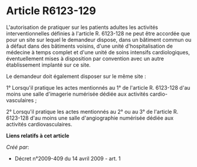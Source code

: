 # Article R6123-129

L'autorisation de pratiquer sur les patients adultes les activités interventionnelles définies à l'article R. 6123-128 ne
peut être accordée que pour un site sur lequel le demandeur dispose, dans un bâtiment commun ou à défaut dans des bâtiments
voisins, d'une unité d'hospitalisation de médecine à temps complet et d'une unité de soins intensifs cardiologiques,
éventuellement mises à disposition par convention avec un autre établissement implanté sur ce site. 

Le demandeur doit également disposer sur le même site : 

1° Lorsqu'il pratique les actes mentionnés au 1° de l'article R. 6123-128 d'au moins une salle d'imagerie numérisée dédiée
aux activités cardio-vasculaires ; 

2° Lorsqu'il pratique les actes mentionnés au 2° ou au 3° de l'article R. 6123-128 d'au moins une salle d'angiographie
numérisée dédiée aux activités cardiovasculaires.

**Liens relatifs à cet article**

_Créé par_:

  - Décret n°2009-409 du 14 avril 2009 - art. 1
